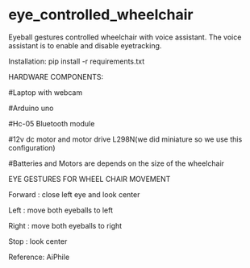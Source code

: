 # eye_controlled_wheelchair

  Eyeball gestures controlled wheelchair with voice assistant.
  The voice assistant is to enable and disable eyetracking.
  
Installation:
pip install -r requirements.txt
    
HARDWARE COMPONENTS:

  #Laptop with webcam
  
  #Arduino uno
  
  #Hc-05 Bluetooth module
  
  #12v dc motor and motor drive L298N(we did miniature so we use this configuration)
  
  #Batteries and Motors are depends on the size of the wheelchair
  

EYE GESTURES FOR WHEEL CHAIR MOVEMENT

  Forward : close left eye and look center
  
  Left : move both eyeballs to left
  
  Right : move both eyeballs to right
  
  Stop : look center
  
  
Reference: AiPhile
